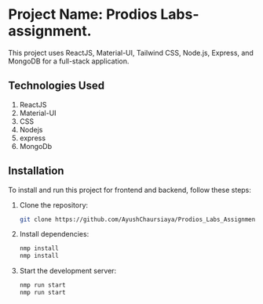 # Project Name: Prodios Labs-assignment.

This project uses ReactJS, Material-UI, Tailwind CSS, Node.js, Express, and MongoDB for a full-stack application.

## Technologies Used

1. ReactJS
2. Material-UI
3. CSS
4. Nodejs
5. express
6. MongoDb

## Installation

To install and run this project for frontend and backend, follow these steps:

1. Clone the repository:

   ```sh
   git clone https://github.com/AyushChaursiaya/Prodios_Labs_Assignment/
   ```

2. Install dependencies:
   ```sh
   nmp install
   nmp install
   ```
3. Start the development server:
   ```sh
   nmp run start
   nmp run start
   ```
